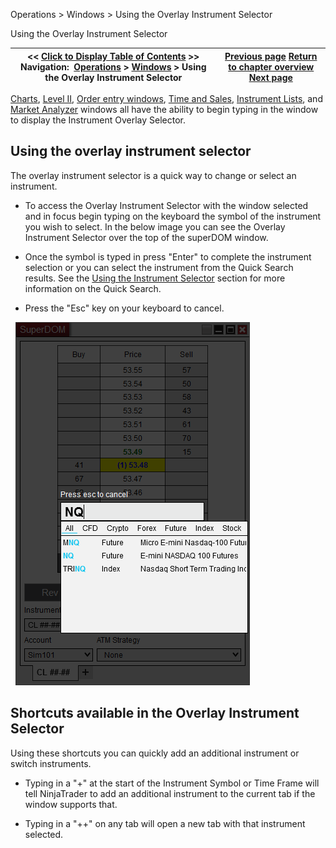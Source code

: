 ﻿
Operations > Windows > Using the Overlay Instrument Selector

Using the Overlay Instrument Selector

| << [Click to Display Table of Contents](instrument_overlay_selector.md) >> **Navigation:**     [Operations](operations.md) > [Windows](window_tabs.md) > Using the Overlay Instrument Selector | [Previous page](usingtheinstrumentselector.md) [Return to chapter overview](window_tabs.md) [Next page](using_tabs.md) |
| --- | --- |
[Charts](charts.md), [Level II](level_ii.md), [Order entry windows](order_entry.md), [Time and Sales](time__sales.md), [Instrument Lists](instrument_lists.md), and [Market Analyzer](market_analyzer.md) windows all have the ability to begin typing in the window to display the Instrument Overlay Selector. 
 
## Using the overlay instrument selector
The overlay instrument selector is a quick way to change or select an instrument. 
 
- To access the Overlay Instrument Selector with the window selected and in focus begin typing on the keyboard the symbol of the instrument you wish to select. In the below image you can see the Overlay Instrument Selector over the top of the superDOM window.

- Once the symbol is typed in press "Enter" to complete the instrument selection or you can select the instrument from the Quick Search results. See the [Using the Instrument Selector](usingtheinstrumentselector.md) section for more information on the Quick Search.

- Press the "Esc" key on your keyboard to cancel.

 
![Window_OverlayInstrumentSelector](window_overlayinstrumentselector.png)
 
## Shortcuts available in the Overlay Instrument Selector
Using these shortcuts you can quickly add an additional instrument or switch instruments. 
 
- Typing in a "+" at the start of the Instrument Symbol or Time Frame will tell NinjaTrader to add an additional instrument to the current tab if the window supports that. 

- Typing in a "++" on any tab will open a new tab with that instrument selected.
